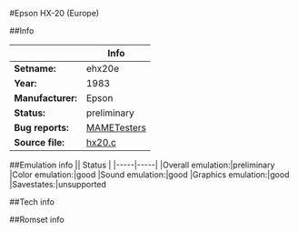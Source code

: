 #Epson HX-20 (Europe)

##Info

||Info|
|-----|-----|
|**Setname:**|ehx20e
|**Year:**|1983
|**Manufacturer:**|Epson
|**Status:**|preliminary
|**Bug reports:**|[MAMETesters](http://mametesters.org/view_all_set.php?type=1&temporary=y&search=hx20.c)
|**Source file:**|[hx20.c](https://github.com/mamedev/mame/blob/master/src/mess/drivers/hx20.c)

##Emulation info
|| Status |
|-----|-----|
|Overall emulation:|preliminary
|Color emulation:|good
|Sound emulation:|good
|Graphics emulation:|good
|Savestates:|unsupported

##Tech info

##Romset info

<!--- START OF EDITED COMMENT DO NOT TOUCH TEXT ABOVE-->
